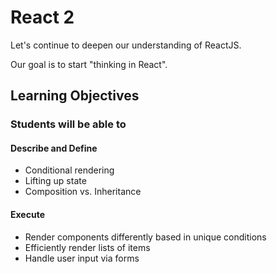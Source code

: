 # React 2

Let's continue to deepen our understanding of ReactJS.

Our goal is to start "thinking in React".

## Learning Objectives

### Students will be able to

#### Describe and Define

- Conditional rendering
- Lifting up state
- Composition vs. Inheritance

#### Execute

- Render components differently based in unique conditions
- Efficiently render lists of items
- Handle user input via forms

<!--## Today's Outline-->

<!-- To Be Completed By Instructor -->
